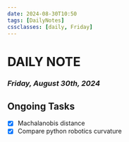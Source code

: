 ```yaml
---
date: 2024-08-30T10:50
tags: [DailyNotes]
cssclasses: [daily, Friday]
---
```

# DAILY NOTE
### *Friday, August 30th, 2024*

## Ongoing Tasks

- [x] Machalanobis distance
- [x] Compare python robotics curvature